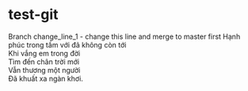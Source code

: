 # test-git
Branch change_line_1 - change this line and merge to master first Hạnh phúc trong tầm với đã không còn tới  
Khi vắng em trong đời  
Tìm đến chân trời mới  
Vẫn thương một người  
Đã khuất xa ngàn khơi.  
